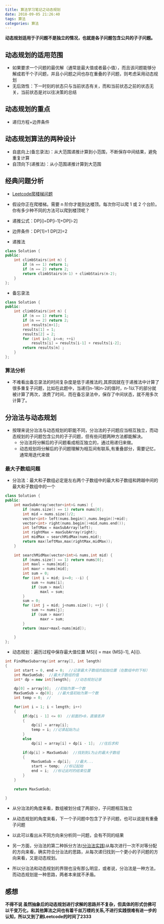 ```yaml
---
title: 算法学习笔记之动态规划
date: 2018-09-05 21:26:40
tags: 算法
categories: 算法
---
```


**动态规划适用于子问题不是独立的情况，也就是各子问题包含公共的子子问题。**

<!--more--> 

## 动态规划的适用范围
* 如果要求一个问题的最优解（通常是最大值或者最小值），而且该问题能够分解成若干个子问题，并且小问题之间也存在重叠的子问题，则考虑采用动态规划
* 无后效性：下一时刻的状态只与当前状态有关，而和当前状态之前的状态无关，当前状态是对以往决策的总结

## 动态规划的重点
* 递归方程+边界条件

## 动态规划算法的两种设计
* 自底向上(备忘录法)：从大范围递推计算到小范围，不断保存中间结果，避免重复计算
* 自顶向下(递推法)：从小范围递推计算到大范围

## 经典问题分析
* [Leetcode爬楼梯问题](https://liuyi12138.github.io/2018/08/24/C++%E5%88%B7Leetcode%E7%AC%94%E8%AE%B0%E4%B9%8B%2070.%20Climbing%20Stairs/)

* 假设你正在爬楼梯。需要 n 阶你才能到达楼顶。每次你可以爬 1 或 2 个台阶。你有多少种不同的方法可以爬到楼顶呢？

* 递推公式：DP[i]=DP[i-1]+DP[i-2]
* 边界条件：DP[1]=1   DP[2]=2

* 递推法
```c++
class Solution {
public:
    int climbStairs(int n) {
        if (n == 1) return 1;
        if (n == 2) return 2;
        return climbStairs(n-1) + climbStairs(n-2);
    }
};
```

* 备忘录法
```c++
class Solution {
public:
    int climbStairs(int n) {
        if (n == 1) return 1;
        if (n == 2) return 2;
        int results[n+1];
        results[1] = 1;
        results[2] = 2;
        for (int i=3; i<=n; ++i)
            results[i] = results[i-1] + results[i-2];
        return results[n] ;
    }
};
```

### 算法分析
* 不难看出备忘录法的时间复杂度是低于递推法的,其原因就在于递推法中计算了很多重复子问题，比如在此题中，当递归n-1和n-2的值时，n-1以下的部分就被计算了两次，浪费了时间，而在备忘录法中，保存了中间状态，就不用多次计算了。

## 分治法与动态规划
* 按理来说分治法与动态规划的职能不同，分治法的子问题应当相互独立，而动态规划的子问题包含公共的子子问题，但有些问题两种方法都能解决。
    * 分治法将分解后的子问题看成相互独立的，通过用递归来做。
    * 动态规划将分解后的子问题理解为相互间有联系,有重叠部分，需要记忆，通常用迭代来做

### 最大子数组问题
* 分治法：最大和子数组必定是左右两个子数组中的最大和子数组和跨越中间的最大和子数组中的一个
```c++
class Solution {
public:
    int maxSubArray(vector<int>& nums) {
        if (nums.size() == 1) return nums[0];
        int mid = nums.size()/2;
        vector<int> left(nums.begin(),nums.begin()+mid);
        vector<int> right(nums.begin()+mid,nums.end());
        int leftMax = maxSubArray(left);
        int rightMax = maxSubArray(right);
        int midMax = searchMidMax(nums,mid);
        return max(leftMax,max(rightMax,midMax));
    }
    
    int searchMidMax(vector<int>& nums,int mid) {
        if (nums.size() == 1) return nums[0];
        int maxl = nums[mid];
        int maxr = nums[mid];
        int sum = 0;
        for (int i = mid; i>=0; --i) {
            sum += nums[i];
            if (sum > maxl)
                maxl = sum;
        }
        sum = 0;
        for (int j = mid; j<nums.size(); ++j) {
            sum += nums[j];
            if (sum > maxr)
                maxr = sum;
        }
        return (maxr+maxl-nums[mid]);
        
    }
};
```
* 动态规划：遍历过程中保存最大值位置 MS[i] = max {MS[i-1], A[i]}.
```c++
int FindMaxSubarray(int array[], int length)
{
    int start = 0, end = 0;  //记录最大子数组的起始位置（在数组中的下标）
    int MaxSumSub;  //最大子数组的值
    int* dp = new int[length];  //动态规划记录
 
    dp[0] = array[0];  //初始为第一个数
    MaxSumSub = dp[0];  //最大值初始为第一个数
    int temp = 0;  //
 
    for(int i = 1; i < length; i++)
    {
        if(dp[i - 1] <= 0)  //前面的<0，直接丢弃
        {
            dp[i] = array[i];
            temp = i; //记录起始为止
        }
        else
            dp[i] = array[i] + dp[i - 1];  //往后求和
 
        if(dp[i] > MaxSumSub)  //找到到i为止的最大子数组
        {
            MaxSumSub = dp[i];  //最大...
            start = temp;  //标记起始
            end = i;  //标记此时的结束位置
        }
    }
 
    return MaxSumSub;
 
}
```

* 从分治法的角度来看，数组被划分成了两部分，子问题相互独立

* 从动态规划的角度来看，下一个子问题中包含了子子问题，也可以说是有重叠子问题

* 以此可以看出从不同方向来分析同一问题，会有不同的结果

* 另一方面，分治法的第二种拆分方法([分治法实践](https://liuyi12138.github.io/2018/09/04/%E5%88%86%E6%B2%BB%E6%B3%95%E5%AE%9E%E8%B7%B5/))从每次进行一次不对等分配的方向来看，确实符合分治法的思路，从每次递归找到一个更小的子问题的方向来看，又是动态规划。

* 所以分治法和动态规划的界限也没有那么明显，或者说，分治法是一种方法，而动态规划是一种思路，两者本来就不矛盾。

## 感想
**不得不说 虽然抽象后的动态规划进行求解的思路并不复杂，但具体的形式仿佛可以千变万化，和其他算法之间也有着千丝万缕的关系,不进行实践很难有进一步的认知，所以又到了刷Leetcode的时间了2333**
